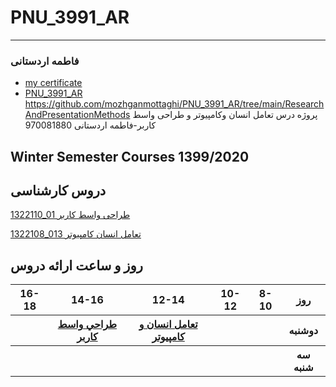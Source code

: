 
 # PNU_3991_AR‬
----------
### فاطمه اردستانی
- [my certificate](IMG-20201227-WA0028.jpg)
- [PNU_3991_AR](README.md)
https://github.com/mozhganmottaghi/PNU_3991_AR/tree/main/ResearchAndPresentationMethods پروژه درس تعامل انسان وکامپیوتر و طراحی واسط کاربر-فاطمه اردستانی 970081880
## Winter Semester Courses 1399/2020

## دروس کارشناسی

[1322110_01 طراحی واسط کاربر ](https://github.com/AliRazavi-edu/PNU_3991/tree/master/_BSc/UserInterfaceDesgin)

[1322108_013 تعامل انسان کامپیوتر](https://github.com/AliRazavi-edu/PNU_3991/tree/master/_BSc/HumanComputerInteraction)

 ## روز و ساعت ارائه دروس‬

<table style="width:100%">
  <tr>
    <th >16-18</th>
    <th >14-16</th>
    <th >12-14</th>
    <th>10-12</th>
    <th>8-10</th>
    <th>روز</th>
 <tr><th>
     <th><a  href="https://github.com/AliRazavi-edu/PNU_3991/tree/master/_BSc/UserInterfaceDesgin">طراحي واسط كاربر</a></th>
     <th><a href="https://github.com/AliRazavi-edu/PNU_3991/tree/master/_BSc/HumanComputerInteraction">تعامل انسان و كامپيوتر</a></th>
    <th></th>
    <th></th>   
    <th>دوشنبه</th>
    <tr>
    <th></th>
    <th></th>
    <th></th>
    <th></th>
    <th></th>
    <th>سه شنبه</th>
  </tr>
    </table>
     


